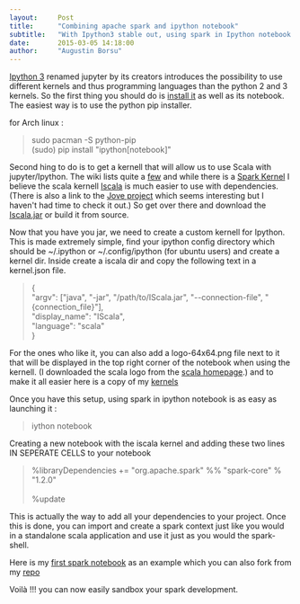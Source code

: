 ```yaml
---
layout:     Post
title:      "Combining apache spark and ipython notebook"
subtitle:   "With Ipython3 stable out, using spark in Ipython notebook has just become a lot easier."
date:       2015-03-05 14:18:00
author:     "Augustin Borsu"
---
```


<p><a href="http://ipython.org/">Ipython 3</a> renamed jupyter by its creators introduces the possibility to use different kernels and thus programming languages than the python 2 and 3 kernels. So the first thing you should do is <a href="http://ipython.org/install.html">install it</a> as well as its notebook. The easiest way is to use the python pip installer.</p>
<p>for Arch linux :</p>
<blockquote>
sudo pacman -S python-pip<br />
(sudo) pip install "ipython[notebook]"
</blockquote>
<p>Second hing to do is to get a kernell that will allow us to use Scala with jupyter/Ipython. The wiki lists quite a <a href="https://github.com/ipython/ipython/wiki/IPython-kernels-for-other-languages">few</a> and while there is a <a href="https://github.com/ibm-et/spark-kernel">Spark Kernel</a> I believe the scala kernell <a href="https://github.com/mattpap/IScala">Iscala</a> is much easier to use with dependencies. (There is also a link to the <a href="https://github.com/jove-sh">Jove project</a> which seems interesting but I haven't had time to check it out.) So get over there and download the <a href="https://github.com/mattpap/IScala/releases">Iscala.jar</a> or build it from source.</p>

<p>Now that you have you jar, we need to create a custom kernell for Ipython. This is made extremely simple, find your ipython config directory which should be ~/.ipython or ~/.config/ipython (for ubuntu users) and create a kernel dir. Inside create a iscala dir and copy the following text in a kernel.json file.

<blockquote>
{<br />
 "argv": ["java", "-jar", "/path/to/IScala.jar", "--connection-file", "{connection_file}"],<br />
 "display_name": "IScala",<br />
 "language": "scala"<br />
}
</blockquote>

<p>For the ones who like it, you can also add a logo-64x64.png file next to it that will be displayed in the top right corner of the notebook when using the kernell. (I downloaded the scala logo from the <a href="http://www.scala-lang.org/">scala homepage</a>.) and to make it all easier here is a copy of my <a href="https://github.com/aborsu985/ipython-kernels">kernels</a></p>

<p>Once you have this setup, using spark in ipython notebook is as easy as launching it :</p>
<blockquote>
iython notebook
</blockquote>
<p>Creating a new notebook with the iscala kernel and adding these two lines IN SEPERATE CELLS to your notebook</p>
<blockquote>
%libraryDependencies += "org.apache.spark" %% "spark-core" % "1.2.0"<br />
<br />
%update<br />
</blockquote>
<p>This is actually the way to add all your dependencies to your project. Once this is done, you can import and create a spark context just like you would in a standalone scala application and use it just as you would the spark-shell.</p>
<p>Here is my <a href="http://nbviewer.ipython.org/github/aborsu985/jupyter-notebooks/blob/master/Graphx%20Sandbox.ipynb">first spark notebook</a> as an example which you can also fork from my <a href="https://github.com/aborsu985/jupyter-notebooks">repo</a> </p>
<p>Voilà !!! you can now easily sandbox your spark development.</p>
